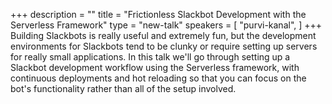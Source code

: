 +++
description = ""
title = "Frictionless Slackbot Development with the Serverless Framework"
type = "new-talk"
speakers = [
        "purvi-kanal",
]
+++
Building Slackbots is really useful and extremely fun, but the development environments for Slackbots tend to be clunky or require setting up servers for really small applications. In this talk we'll go through setting up a Slackbot development workflow using the Serverless framework, with continuous deployments and hot reloading so that you can focus on the bot's functionality rather than all of the setup involved.